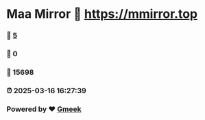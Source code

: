 # Maa Mirror :link: https://mmirror.top 
### :page_facing_up: [5](https://mmirror.top/tag.html) 
### :speech_balloon: 0 
### :hibiscus: 15698 
### :alarm_clock: 2025-03-16 16:27:39 
### Powered by :heart: [Gmeek](https://github.com/Meekdai/Gmeek)
